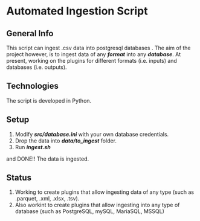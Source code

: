# Automated Ingestion Script
## General Info
This script can ingest .csv data into postgresql databases .
The aim of the project however, is to ingest data of any 
**_format_** into any **_database_**. At present, working on 
the plugins for different formats (i.e. inputs) and 
databases (i.e. outputs).

## Technologies
The script is developed in Python.

## Setup
1. Modify **_src/database.ini_** with your own database credentials. 
2. Drop the data into _**data/to_ingest**_ folder.
3. Run **_ingest.sh_**

and DONE!! The data is ingested.

## Status
1. Working to create plugins that allow ingesting data
of any type (such as .parquet, .xml, .xlsx, .tsv).
2. Also workint to create plugins that allow ingesting
into any type of database (such as PostgreSQL, mySQL, MariaSQL, 
MSSQL)
